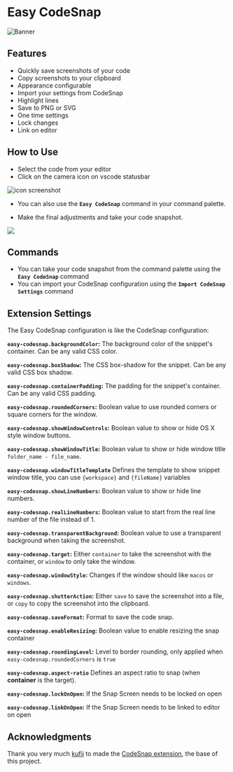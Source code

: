 # Easy CodeSnap

![Banner](https://raw.githubusercontent.com/y252328/easy-codesnap/main/screenshots/banner.png)

## Features

- Quickly save screenshots of your code
- Copy screenshots to your clipboard
- Appearance configurable
- Import your settings from CodeSnap
- Highlight lines
- Save to PNG or SVG
- One time settings
- Lock changes
- Link on editor

## How to Use

- Select the code from your editor
- Click on the camera icon on vscode statusbar

![icon screenshot](https://raw.githubusercontent.com/y252328/easy-codesnap/master/screenshots/screenshot-icon.png)

- You can also use the **`Easy CodeSnap`** command in your command palette.

- Make the final adjustments and take your code snapshot.

![](https://raw.githubusercontent.com/y252328/easy-codesnap/main/screenshots/one-time-config.gif)

## Commands

- You can take your code snapshot from the command palette using the **`Easy CodeSnap`** command
- You can import your CodeSnap configuration using the **`Import CodeSnap Settings`** command

## Extension Settings

The Easy CodeSnap configuration is like the CodeSnap configuration:

**`easy-codesnap.backgroundColor`:** The background color of the snippet's container. Can be any valid CSS color.

**`easy-codesnap.boxShadow`:** The CSS box-shadow for the snippet. Can be any valid CSS box shadow.

**`easy-codesnap.containerPadding`:** The padding for the snippet's container. Can be any valid CSS padding.

**`easy-codesnap.roundedCorners`:** Boolean value to use rounded corners or square corners for the window.

**`easy-codesnap.showWindowControls`:** Boolean value to show or hide OS X style window buttons.

**`easy-codesnap.showWindowTitle`:** Boolean value to show or hide window title `folder_name - file_name`.

**`easy-codesnap.windowTitleTemplate`** Defines the template to show snippet window title, you can use `{workspace}` and `{fileName}` variables

**`easy-codesnap.showLineNumbers`:** Boolean value to show or hide line numbers.

**`easy-codesnap.realLineNumbers`:** Boolean value to start from the real line number of the file instead of 1.

**`easy-codesnap.transparentBackground`:** Boolean value to use a transparent background when taking the screenshot.

**`easy-codesnap.target`:** Either `container` to take the screenshot with the container, or `window` to only take the window.

**`easy-codesnap.windowStyle`:** Changes if the window should like `macos` or `windows`.

**`easy-codesnap.shutterAction`:** Either `save` to save the screenshot into a file, or `copy` to copy the screenshot into the clipboard.

**`easy-codesnap.saveFormat`:** Format to save the code snap.

**`easy-codesnap.enableResizing`:** Boolean value to enable resizing the snap container

**`easy-codesnap.roundingLevel`:** Level to border rounding, only applied when `easy-codesnap.roundedCorners` is `true`

**`easy-codesnap.aspect-ratio`** Defines an aspect ratio to snap (when **container** is the target).

**`easy-codesnap.lockOnOpen`:** If the Snap Screen needs to be locked on open

**`easy-codesnap.linkOnOpen`:** If the Snap Screen needs to be linked to editor on open

## Acknowledgments

Thank you very much [kufii](https://github.com/kufii/) to made the [CodeSnap extension](https://github.com/kufii/CodeSnap), the base of this project.